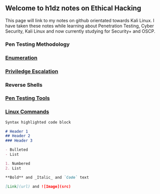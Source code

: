 ## Welcome to h1dz notes on Ethical Hacking

This page will link to my notes on github orientated towards Kali Linux. 
I have taken these notes while learning about Penetration Testing, Cyber Security, Kali Linux and now currently studying for Security+ and OSCP.

### Pen Testing Methodology
  ### [Enumeration](https://github.com/h1dz/kali/blob/Methodology/Enumeration)
  ### [Priviledge Escalation](https://github.com/h1dz/kali/blob/Methodology/Privilege-Escalation)
  ### Reverse Shells

### [Pen Testing Tools](https://github.com/h1dz/kali/tree/Tools)

### [Linux Commands](https://github.com/h1dz/kali/blob/Commands/Basic%20Linux%20Commands)



```markdown
Syntax highlighted code block

# Header 1
## Header 2
### Header 3

- Bulleted
- List

1. Numbered
2. List

**Bold** and _Italic_ and `Code` text

[Link](url) and ![Image](src)
```

